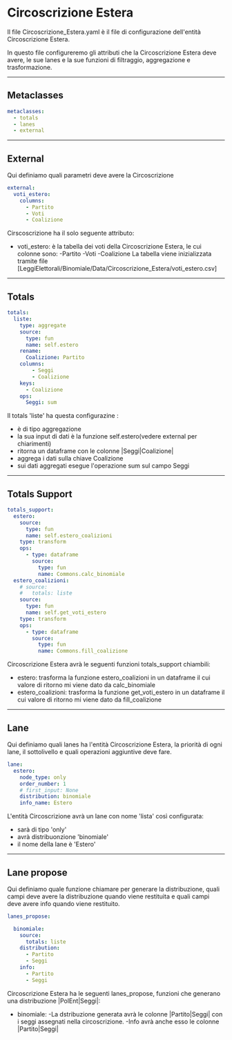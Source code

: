 # Circoscrizione Estera

Il file Circoscrizione_Estera.yaml è il file di configurazione dell'entità Circoscrizione Estera.

In questo file configureremo gli attributi che la Circoscrizione Estera deve avere, le sue lanes e la sue funzioni di filtraggio, aggregazione e trasformazione.


---
## Metaclasses

```yaml
metaclasses:
  - totals
  - lanes
  - external
```


---
## External

Qui definiamo quali parametri deve avere la Circoscrizione

```yaml
external:
  voti_estero:
    columns:
      - Partito
      - Voti
      - Coalizione
```

Cirscoscrizione ha il solo seguente attributo:
+ voti_estero: è la tabella dei voti della Circoscrizione Estera, le cui colonne sono:
	-Partito
	-Voti
	-Coalizione
La tabella viene inizializzata tramite file [LeggiElettorali/Binomiale/Data/Circoscrizione_Estera/voti_estero.csv]


---
## Totals

```yaml
totals:
  liste:
    type: aggregate
    source:
      type: fun
      name: self.estero
    rename:
      Coalizione: Partito
    columns:
        - Seggi
        - Coalizione
    keys:
      - Coalizione
    ops:
      Seggi: sum
```

Il totals 'liste' ha questa configurazine :
- è di tipo aggregazione
- la sua input di dati è la funzione self.estero(vedere external per chiarimenti)
- ritorna un dataframe con le colonne |Seggi|Coalizione|
- aggrega i dati sulla chiave Coalizione
- sui dati aggregati esegue l'operazione sum sul campo Seggi

---
## Totals Support

```yaml
totals_support:
  estero:
    source:
      type: fun
      name: self.estero_coalizioni
    type: transform
    ops:
      - type: dataframe
        source:
          type: fun
          name: Commons.calc_binomiale
  estero_coalizioni:
    # source:
    #   totals: liste
    source:
      type: fun
      name: self.get_voti_estero
    type: transform
    ops:
      - type: dataframe
        source:
          type: fun
          name: Commons.fill_coalizione
```

Circoscrizione Estera avrà le seguenti funzioni totals_support chiambili:
+ estero: trasforma la funzione estero_coalizioni in un dataframe il cui valore di ritorno mi viene dato da calc_binomiale
+ estero_coalizioni: trasforma la funzione get_voti_estero in un dataframe il cui valore di ritorno mi viene dato da fill_coalizione


---
## Lane

Qui definiamo quali lanes ha l'entità Circoscrizione Estera, la priorità di ogni lane, il sottolivello e quali operazioni aggiuntive deve fare.

```yaml
lane:
  estero:
    node_type: only
    order_number: 1
    # first_input: None
    distribution: binomiale
    info_name: Estero
```

L'entità Circoscrizione avrà un lane con nome 'lista' così configurata:
- sarà di tipo 'only'
- avrà distribuonzione 'binomiale'
- il nome della lane è 'Estero'


---
## Lane propose

Qui definiamo quale funzione chiamare per generare la distribuzione, quali campi deve avere la distribuzione quando viene restituita e quali campi deve avere info quando viene restituito.


```yaml
lanes_propose:

  binomiale:
    source:
      totals: liste
    distribution:
      - Partito
      - Seggi
    info:
      - Partito
      - Seggi
```
Circoscrizione Estera ha le seguenti lanes_propose, funzioni che generano una distribuzione |PolEnt|Seggi|:
+ binomiale:
	-La dstribuzione generata avrà le colonne |Partito|Seggi| con i seggi assegnati nella circoscrizione.
	-Info avrà anche esso le colonne |Partito|Seggi|



